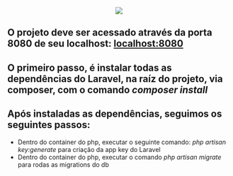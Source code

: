 <p align="center"><img src="https://laravel.com/assets/img/components/logo-laravel.svg"></p>

## O projeto deve ser acessado através da porta 8080 de seu localhost: [localhost:8080](http://localhost:8080)

## O primeiro passo, é instalar todas as dependências do Laravel, na raíz do projeto, via composer, com o comando *composer install*

## Após instaladas as dependências, seguimos os seguintes passos:

- Dentro do container do php, executar o seguinte comando: *php artisan key:generate* para criação da app key do Laravel
- Dentro do container do php, executar o comando *php artisan migrate* para rodas as migrations do db